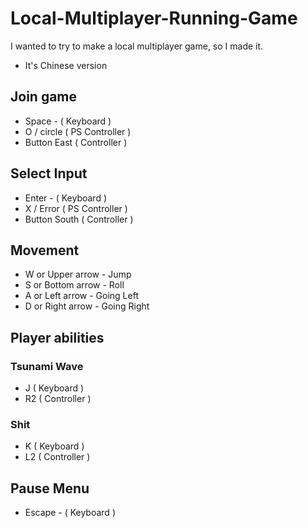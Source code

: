 # Local-Multiplayer-Running-Game
I wanted to try to make a local multiplayer game, so I made it. </br>
* It's Chinese version

## Join game
* Space - ( Keyboard )
* O / circle ( PS Controller )
* Button East ( Controller )

## Select Input
* Enter - ( Keyboard )
* X / Error ( PS Controller )
* Button South ( Controller )

## Movement
* W or Upper arrow - Jump
* S or Bottom arrow - Roll
* A or Left arrow - Going Left
* D or Right arrow - Going Right

## Player abilities
### Tsunami Wave
* J ( Keyboard )
* R2 ( Controller )

### Shit
* K ( Keyboard )
* L2 ( Controller )

## Pause Menu
* Escape - ( Keyboard )